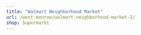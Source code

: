 ```yaml
---
title: "Walmart Neighborhood Market"
url: /west-monroe/walmart-neighborhood-market-2/
shop: Supermarkt
---
```

